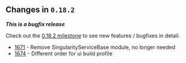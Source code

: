 ## Changes in `0.18.2`

***This is a bugfix release***

Check out the [0.18.2 milestone](https://github.com/HubSpot/Singularity/milestone/34?closed=1) to see new features / bugfixes in detail.

- [1671](https://github.com/HubSpot/Singularity/pull/1671) - Remove SingularityServiceBase module, no longer needed
- [1674](https://github.com/HubSpot/Singularity/pull/1674) - Different order for ui build profile
